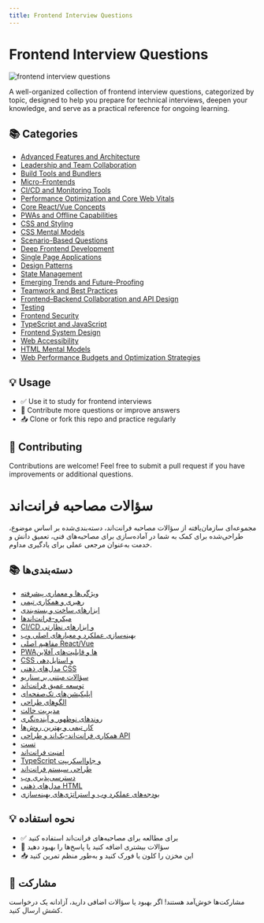 ```yaml
---
title: Frontend Interview Questions
---
```


<link rel="stylesheet" href="{{ site.baseurl }}/assets/css/persian.css">


# Frontend Interview Questions

![frontend interview questions](./banner.png "frontend interview questions")

A well-organized collection of frontend interview questions, categorized by topic, designed to help you prepare for technical interviews, deepen your knowledge, and serve as a practical reference for ongoing learning.

## 📚 Categories

- [Advanced Features and Architecture](./advanced-features-and-architecture/questions.md)
- [Leadership and Team Collaboration](./leadership-and-team-collaboration/questions.md)
- [Build Tools and Bundlers](./build-tools-and-bundlers/questions.md)
- [Micro-Frontends](./micro-frontends/questions.md)
- [CI/CD and Monitoring Tools](./ci-cd-and-monitoring-tools/questions.md)
- [Performance Optimization and Core Web Vitals](./performance-optimization-and-core-web-vitals/questions.md)
- [Core React/Vue Concepts](./core-react-vue-concepts/questions.md)
- [PWAs and Offline Capabilities](./pwas-and-offline-capabilities/questions.md)
- [CSS and Styling](./css-and-styling/questions.md)
- [CSS Mental Models](./css-mental-models/questions.md)
- [Scenario-Based Questions](./scenario-based-questions/questions.md)
- [Deep Frontend Development](./deep-frontend-development/questions.md)
- [Single Page Applications](./single-page-applications/questions.md)
- [Design Patterns](./design-patterns/questions.md)
- [State Management](./state-management/questions.md)
- [Emerging Trends and Future-Proofing](./emerging-trends-and-future-proofing/questions.md)
- [Teamwork and Best Practices](./teamwork-and-best-practices/questions.md)
- [Frontend–Backend Collaboration and API Design](./frontend-backend-collaboration-and-api-design/questions.md)
- [Testing](./testing/questions.md)
- [Frontend Security](./frontend-security/questions.md)
- [TypeScript and JavaScript](./typescript-and-javascript/questions.md)
- [Frontend System Design](./frontend-system-design/questions.md)
- [Web Accessibility](./web-accessibility/questions.md)
- [HTML Mental Models](./html-mental-models/questions.md)
- [Web Performance Budgets and Optimization Strategies](./web-performance-budgets-and-optimization-strategies/questions.md)

## 💡 Usage

- ✅ Use it to study for frontend interviews
- 🔁 Contribute more questions or improve answers
- 📥 Clone or fork this repo and practice regularly

## 🙌 Contributing

Contributions are welcome! Feel free to submit a pull request if you have improvements or additional questions.

##
# سؤالات مصاحبه فرانت‌اند

مجموعه‌ای سازمان‌یافته از سؤالات مصاحبه فرانت‌اند، دسته‌بندی‌شده بر اساس موضوع، طراحی‌شده برای کمک به شما در آماده‌سازی برای مصاحبه‌های فنی، تعمیق دانش و خدمت به‌عنوان مرجعی عملی برای یادگیری مداوم.

## 📚 دسته‌بندی‌ها

- [ویژگی‌ها و معماری پیشرفته](./persian/advanced-features-and-architecture/questions.md)
- [رهبری و همکاری تیمی](./persian/leadership-and-team-collaboration/questions.md)
- [ابزارهای ساخت و بسته‌بندی](./persian/build-tools-and-bundlers/questions.md)
- [میکرو-فرانت‌اندها](./persian/micro-frontends/questions.md)
- [CI/CD و ابزارهای نظارتی](./persian/ci-cd-and-monitoring-tools/questions.md)
- [بهینه‌سازی عملکرد و معیارهای اصلی وب](./persian/performance-optimization-and-core-web-vitals/questions.md)
- [مفاهیم اصلی React/Vue](./persian/core-react-vue-concepts/questions.md)
- [PWAها و قابلیت‌های آفلاین](./persian/pwas-and-offline-capabilities/questions.md)
- [CSS و استایل‌دهی](./persian/css-and-styling/questions.md)
- [مدل‌های ذهنی CSS](./persian/css-mental-models/questions.md)
- [سؤالات مبتنی بر سناریو](./persian/scenario-based-questions/questions.md)
- [توسعه عمیق فرانت‌اند](./persian/deep-frontend-development/questions.md)
- [اپلیکیشن‌های تک‌صفحه‌ای](./persian/single-page-applications/questions.md)
- [الگوهای طراحی](./persian/design-patterns/questions.md)
- [مدیریت حالت](./persian/state-management/questions.md)
- [روندهای نوظهور و آینده‌نگری](./persian/emerging-trends-and-future-proofing/questions.md)
- [کار تیمی و بهترین روش‌ها](./persian/teamwork-and-best-practices/questions.md)
- [همکاری فرانت‌اند-بک‌اند و طراحی API](./persian/frontend-backend-collaboration-and-api-design/questions.md)
- [تست](./persian/testing/questions.md)
- [امنیت فرانت‌اند](./persian/frontend-security/questions.md)
- [TypeScript و جاوااسکریپت](./persian/typescript-and-javascript/questions.md)
- [طراحی سیستم فرانت‌اند](./persian/frontend-system-design/questions.md)
- [دسترسی‌پذیری وب](./persian/web-accessibility/questions.md)
- [مدل‌های ذهنی HTML](./persian/html-mental-models/questions.md)
- [بودجه‌های عملکرد وب و استراتژی‌های بهینه‌سازی](./persian/web-performance-budgets-and-optimization-strategies/questions.md)

## 💡 نحوه استفاده

- ✅ برای مطالعه برای مصاحبه‌های فرانت‌اند استفاده کنید
- 🔁 سؤالات بیشتری اضافه کنید یا پاسخ‌ها را بهبود دهید
- 📥 این مخزن را کلون یا فورک کنید و به‌طور منظم تمرین کنید

## 🙌 مشارکت

مشارکت‌ها خوش‌آمد هستند! اگر بهبود یا سؤالات اضافی دارید، آزادانه یک درخواست کشش ارسال کنید.


